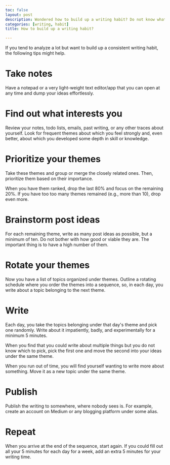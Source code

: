 ```yaml
---
toc: false
layout: post
description: Wondered how to build up a writing habit? Do not know what to write about? These tips might solve this for you.
categories: [writing, habit]
title: How to build up a writing habit?

---
```

If you tend to analyze a lot but want to build up a consistent writing habit, the following tips might help.

# Take notes

Have a notepad or a very light-weight text editor/app that you can open at any time and dump your ideas effortlessly.

# Find out what interests you

Review your notes, todo lists, emails, past writing, or any other traces about yourself. Look for frequent themes about which you feel strongly and, even better, about which you developed some depth in skill or knowledge.

# Prioritize your themes

Take these themes and group or merge the closely related ones. Then, prioritize them based on their importance. 

When you have them ranked, drop the last 80% and focus on the remaining 20%. If you have too too many themes remained (e.g., more than 10), drop even more.

# Brainstorm post ideas 

For each remaining theme, write as many post ideas as possible, but a minimum of ten. Do not bother with how good or viable they are. The important thing is to have a high number of them.

# Rotate your themes

Now you have a list of topics organized under themes. Outline a rotating schedule where you order the themes into a sequence, so, in each day, you write about a topic belonging to the next theme. 

# Write

Each day, you take the topics belonging under that day's theme and pick one randomly. Write about it impatiently, badly, and experimentally for a minimum 5 minutes.

When you find that you could write about multiple things but you do not know which to pick, pick the first one and move the second into your ideas under the same theme.

When you run out of time, you will find yourself wanting to write more about something. Move it as a new topic under the same theme.

# Publish

Publish the writing to somewhere, where nobody sees is. For example, create an account on Medium or any blogging platform under some alias.

# Repeat

When you arrive at the end of the sequence, start again. If you could fill out all your 5 minutes for each day for a week, add an extra 5 minutes for your writing time.
